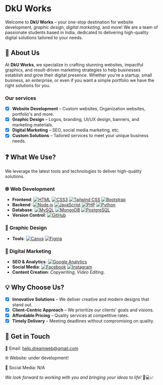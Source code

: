 # DkU Works

Welcome to **DkU Works** – your one-stop destination for website development, *graphic design*, *digital marketing*, and more! We are a team of passionate students based in India, dedicated to delivering high-quality digital solutions tailored to your needs.

## 🚀 About Us

At **DkU Works**, we specialize in crafting stunning websites, impactful graphics, and result-driven marketing strategies to help businesses establish and grow their digital presence. Whether you're a startup, small business, an enterprise, or even if you want a simple portfolio we have the right solutions for you.

### Our services

- [x] **Website Development** – Custom websites, Organization websites, portfolio's and more.
- [x] **Graphic Design** – Logos, branding, UI/UX design, banners, and marketing materials.
- [x] **Digital Marketing** – SEO, social media marketing, etc.
- [x] **Custom Solutions** – Tailored services to meet your unique business needs.

## ❓ What We Use?

We leverage the latest tools and technologies to deliver high-quality solutions.  

### 🌐 Web Development  
- **Frontend**: [![HTML](https://img.shields.io/badge/HTML-e34c26?style=flat&logo=html5&logoColor=white)](https://developer.mozilla.org/en-US/docs/Web/HTML)
[![CSS3](https://img.shields.io/badge/CSS3-1572B6?style=flat&logo=css3&logoColor=white)](https://developer.mozilla.org/en-US/docs/Web/CSS) [![Tailwind CSS](https://img.shields.io/badge/Tailwind_CSS-06B6D4?style=flat&logo=tailwind-css&logoColor=white)](https://tailwindcss.com/)
[![Bootstrap](https://img.shields.io/badge/Bootstrap-7952B3?style=flat&logo=bootstrap&logoColor=white)](https://getbootstrap.com/)  
- **Backend**: [![Node.js](https://img.shields.io/badge/Node.js-339933?style=flat&logo=node.js&logoColor=white)](https://nodejs.org/)
[![JavaScript](https://img.shields.io/badge/JavaScript-323330?style=flat&logo=javascript&logoColor=F7DF1E)](https://developer.mozilla.org/en-US/docs/Web/JavaScript)
[![PHP](https://img.shields.io/badge/PHP-777BB4?style=flat&logo=php&logoColor=white)](https://www.php.net/)
[![Python](https://img.shields.io/badge/Python-14354C?style=flat&logo=python&logoColor=white)](https://www.python.org) 
- **Database**: [![MySQL](https://img.shields.io/badge/MySQL-4479A1?style=flat&logo=mysql&logoColor=white)](https://www.mysql.com/)
[![MongoDB](https://img.shields.io/badge/MongoDB-47A248?style=flat&logo=mongodb&logoColor=white)](https://www.mongodb.com/)
[![PostgreSQL](https://img.shields.io/badge/PostgreSQL-4169E1?style=flat&logo=postgresql&logoColor=white)](https://www.postgresql.org/)
- **Version Control**: [![GitHub](https://img.shields.io/badge/GitHub-181717?style=flat&logo=github&logoColor=white)](https://github.com/)

### 🎨 Graphic Design  
- **Tools**: [![Canva](https://img.shields.io/badge/Canva-%2300C4CC.svg?&style=flat&logo=Canva&logoColor=white)](https://www.canva.com/)
[![Figma](https://img.shields.io/badge/Figma-F24E1E?style=flat&logo=figma&logoColor=white)](https://www.figma.com/)  

### 📢 Digital Marketing  
- **SEO & Analytics**: [![Google Analytics](https://img.shields.io/badge/Google%20Analytics-E37400?style=flat&logo=google%20analytics&logoColor=white)](https://analytics.google.com/)
- **Social Media**: [![Facebook](https://img.shields.io/badge/Facebook-1877F2?style=flat&logo=facebook&logoColor=white)](https://www.facebook.com/)
[![Instagram](https://img.shields.io/badge/Instagram-E4405F?style=flat&logo=instagram&logoColor=white)](https://www.instagram.com/) 
- **Content Creation**: *Copywriting, Video Editing*. 


## 💡 Why Choose Us?

- [x] **Innovative Solutions** – We deliver creative and modern designs that stand out.
- [x] **Client-Centric Approach** – We prioritize our clients' goals and visions.
- [x] **Affordable Pricing** – Quality services at competitive rates.
- [x] **Timely Delivery** – Meeting deadlines without compromising on quality.

## 📩 Get in Touch

📧 Email: help.dreamweb@gmail.com

🌐 Website: under development!

📱 Social Media: N/A

*We look forward to working with you and bringing your ideas to life!* 🎨💻📈
